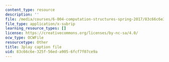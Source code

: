 ```yaml
---
content_type: resource
description: ''
file: /media/courses/6-004-computation-structures-spring-2017/83c66c6e325f56eda9056fcf7f07ce9a_cVEj5p9GiBA.vtt
file_type: application/x-subrip
learning_resource_types: []
license: https://creativecommons.org/licenses/by-nc-sa/4.0/
ocw_type: OCWFile
resourcetype: Other
title: 3play caption file
uid: 83c66c6e-325f-56ed-a905-6fcf7f07ce9a
---
```

